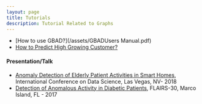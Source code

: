 ```yaml
---
layout: page
title: Tutorials
description: Tutorial Related to Graphs
---
```


- [How to use GBAD?](/assets/GBADUsers Manual.pdf)
- [How to Predict High Growing Customer?](https://github.com/rpaudel42/GrowthPrediction/blob/master/predicting_customer.ipynb)

#### Presentation/Talk

- [Anomaly Detection of Elderly Patient Activities in Smart Homes](/assets/anomaly-detection-elderly-3.pdf), International Conference on Data Science, Las Vegas, NV- 2018
- [Detection of Anomalous Activity in Diabetic Patients](/assets/FLAIR_2017.pdf), FLAIRS-30, Marco Island, FL - 2017 
